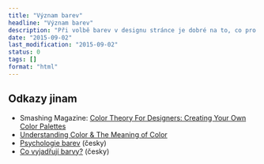 ```yaml
---
title: "Význam barev"
headline: "Význam barev"
description: "Při volbě barev v designu stránce je dobré na to, co pro člověka obecně znamenají."
date: "2015-09-02"
last_modification: "2015-09-02"
status: 0
tags: []
format: "html"
---
```


<h2 id="odkazy">Odkazy jinam</h2>

<ul>
  <li>Smashing Magazine: <a href="http://www.smashingmagazine.com/2010/02/color-theory-for-designer-part-3-creating-your-own-color-palettes/">Color Theory For Designers: Creating Your Own Color Palettes</a></li>
  
  <li><a href="http://www.blackbeardesign.com/understanding-color-the-meaning-of-color/">Understanding Color &amp; The Meaning of Color</a></li>
  
  <li><a href="http://www.jinudy.cz/clanky/psychologie-barev/">Psychologie barev</a> (česky)</li>
  
  <li><a href="http://www.font.cz/design/co-vyjadruji-barvy.html">Co vyjadřují barvy?</a> (česky)</li>
</ul>